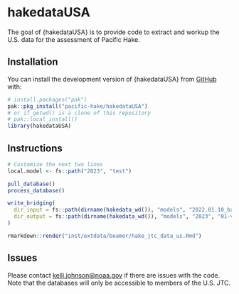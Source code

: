 
<!-- README.md is generated from README.Rmd. Please edit that file -->

# hakedataUSA

<!-- badges: start -->
<!-- badges: end -->

The goal of {hakedataUSA} is to provide code to extract and workup the
U.S. data for the assessment of Pacific Hake.

## Installation

You can install the development version of {hakedataUSA} from
[GitHub](https://github.com/) with:

``` r
# install.packages("pak")
pak::pkg_install("pacific-hake/hakedataUSA")
# or if getwd() is a clone of this repository
# pak::local_install()
library(hakedataUSA)
```

## Instructions

``` r
# Customize the next two lines
local.model <- fs::path("2023", "test")

pull_database()
process_database()

write_bridging(
  dir_input = fs::path(dirname(hakedata_wd()), "models", "2022.01.10_base"),
  dir_output = fs::path(dirname(hakedata_wd()), "models", "2023", "01-version", "02-bridging-models")
)
```

``` r
rmarkdown::render("inst/extdata/beamer/hake_jtc_data_us.Rmd")
```

## Issues

Please contact <kelli.johnson@noaa.gov> if there are issues with the
code. Note that the databases will only be accessible to members of the
U.S. JTC.
